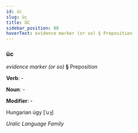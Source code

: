 ```yaml
---
id: üc
slug: üc
title: ÜC
sidebar_position: 88
hoverText: evidence marker (or so) § Preposition
---
```


### üc

*evidence marker (or so)* **§** Preposition

**Verb**: -

**Noun**: -

**Modifier**: -

Hungarian úgy [ˈuːɟ]

*Uralic Language Family*